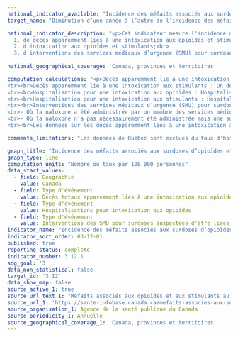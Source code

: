 ```yaml
---
national_indicator_available: "Incidence des méfaits associés aux surdoses d’opioïdes et de stimulants"
target_name: "Diminution d’une année à l’autre de l’incidence des méfaits associés aux surdoses d’opioïdes et de stimulants"

national_indicator_description: "<p>Cet indicateur mesure l'incidence des méfaits associés aux surdoses d’opioïdes et de stimulants. Plus spécifiquement, il mesure le nombre et le taux d'incidence : <br><br>
  1. de décès apparemment liés à une intoxication aux opioïdes et stimulants;<br>
  2. d'intoxication aux opioïdes et stimulants;<br>
  3. d'interventions des services médicaux d’urgence (SMU) pour surdoses suspectées d’être liées aux opioïdes</p>"
  
national_geographical_coverage: 'Canada, provinces et territoires'

computation_calculations: "<p>Décès apparemment lié à une intoxication aux opioïdes : Un décès causé par intoxication (empoisonnement) ou la toxicité d'une substance consommée, lorsqu'une ou plusieurs des substances en cause(s) sont des opioïdes, peu importe la façon dont elles ont été obtenues (p. ex. illégalement ou sur ordonnance). D’autres substances peuvent également être impliquées.
<br><br>Décès apparemment lié à une intoxication aux stimulants : Un décès causé par intoxication (empoisonnement) ou la toxicité d’une substance consommée, lorsqu’une ou plusieurs des substances en cause(s) sont des stimulants, peu importe la façon dont elles ont été obtenues (p.ex. illégalement ou sur ordonnance). D’autres substances peuvent également être impliquées.
<br><br>Hospitalisation pour une intoxication aux opioïdes : Hospitalisation dans un hôpital de soins de courte durée pour un diagnostic significatif d’intoxication aux opioïdes.
<br><br>Hospitalisation pour une intoxication aux stimulants : Hospitalisation dans un hôpital de soins de courte durée pour un diagnostic significatif d’intoxication aux stimulants.
<br><br>Interventions des services médicaux d’urgence (SMU) pour surdoses suspectées d’être liées aux opioïdes : Il n’existe actuellement aucune définition de cas nationale pour les surdoses suspectées d’être liées aux opioïdes pour lesquelles les services médicaux d’urgence sont intervenus. Ainsi, chaque région rapporte des données basées sur leur propre définition de cas provinciale ou territoriale. Étant donné les différences dans les définitions de cas, les comparaisons temporelles et entre provinces et/ou territoires devraient être interprétées avec précaution. Les données fournies par les provinces et les territoires peuvent comprendre les interventions des SMU pour des surdoses suspectées d’être liées aux opioïdes :
<br>- Où la naloxone a été administrée par un membre des services médicaux d’urgence ou une autre personne sur les lieux de l’incident
<br>- Où la naloxone n’a pas nécessairement été administrée mais une surdose liée aux opioïdes étaient suspectée.
<br><br>Les données sur les décès apparemment liés à une intoxication aux opioïdes et des stimulants ne sont pas mutuellement exclusives. Une grande proportion des décès impliquant un stimulant impliquait également un opioïde. Le total sera une surestimation du fardeau réel des opioïdes et des stimulants.</p>"

comments_limitations: "Les données de Québec sont exclues du taux d'hospitalisations."

graph_title: "Incidence des méfaits associés aux surdoses d’opioïdes et de stimulants"
graph_type: line
computation_units: "Nombre ou taux par 100 000 personnes"
data_start_values:
  - field: Géographie
    value: Canada
  - field: Type d'événement
    value: Décès totaux apparemment liés à une intoxication aux opioïdes
  - field: Type d'événement
    value: Hospitalisations pour intoxication aux opioïdes
  - field: Type d'événement
    value: Interventions des SMU pour surdoses suspectées d'être liées aux opioïdes
indicator_name: "Incidence des méfaits associés aux surdoses d’opioïdes et de stimulants"
indicator_sort_order: 03-12-01
published: true
reporting_status: complete
indicator_number: 3.12.1
sdg_goal: '3'
data_non_statistical: false
target_id: '3.12'
data_show_map: false
source_active_1: true
source_url_text_1: "Méfaits associés aux opioïdes et aux stimulants au Canada"
source_url_1: 'https://sante-infobase.canada.ca/mefaits-associes-aux-substances/opioides-stimulants'
source_organisation_1: Agence de la santé publique du Canada
source_periodicity_1: Annuelle
source_geographical_coverage_1: 'Canada, provinces et territoires'
---
```

